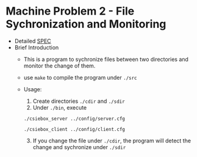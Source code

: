 # Machine Problem 2 - File Sychronization and Monitoring
* Detailed [SPEC](https://systemprogrammingatntu.github.io/MP2)
* Brief Introduction
  * This is a program to sychronize files between two directories and monitor the change of them.
  * use `make` to compile the program under `./src`
  * Usage: 
    1. Create directories `./cdir` and `./sdir`
    2. Under `./bin`, execute 
      ```
      ./csiebox_server ../config/server.cfg
      ```
      ```
      ./csiebox_client ../config/client.cfg
      ```
      
    3. If you change the file under `./cdir`, the program will detect the change and sychronize under `./sdir`
